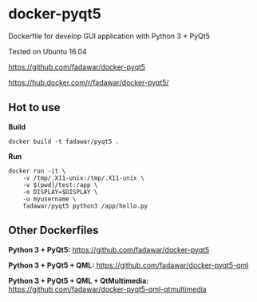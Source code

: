 # docker-pyqt5
Dockerfile for develop GUI application with Python 3 + PyQt5

Tested on Ubuntu 16.04

https://github.com/fadawar/docker-pyqt5

https://hub.docker.com/r/fadawar/docker-pyqt5/

## Hot to use
**Build**
```
docker build -t fadawar/pyqt5 .
```

**Run**
```
docker run -it \
    -v /tmp/.X11-unix:/tmp/.X11-unix \
    -v $(pwd)/test:/app \
    -e DISPLAY=$DISPLAY \
    -u myusername \
    fadawar/pyqt5 python3 /app/hello.py
```

## Other Dockerfiles
**Python 3 + PyQt5:**
https://github.com/fadawar/docker-pyqt5
 
**Python 3 + PyQt5 + QML:**
https://github.com/fadawar/docker-pyqt5-qml

**Python 3 + PyQt5 + QML + QtMultimedia:**
https://github.com/fadawar/docker-pyqt5-qml-qtmultimedia